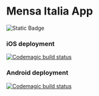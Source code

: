 # Mensa Italia App
![Static Badge](https://img.shields.io/badge/Version-20.12.43-blue)

### iOS deployment
[![Codemagic build status](https://api.codemagic.io/apps/5e9c113c18efc2f5280237db/5e9c113c18efc2f5280237da/status_badge.svg)](https://codemagic.io/app/5e9c113c18efc2f5280237db/5e9c113c18efc2f5280237da/latest_build)


### Android deployment
[![Codemagic build status](https://api.codemagic.io/apps/5e9c113c18efc2f5280237db/66acb863e713f465afc6fe46/status_badge.svg)](https://codemagic.io/app/5e9c113c18efc2f5280237db/66acb863e713f465afc6fe46/latest_build)

